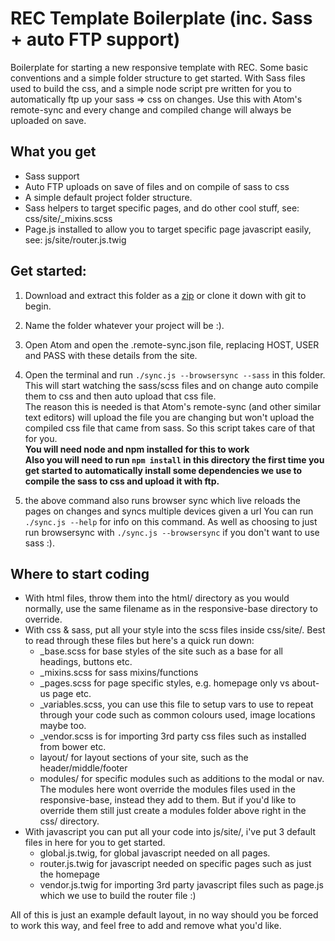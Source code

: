 
# REC Template Boilerplate (inc. Sass + auto FTP support)

Boilerplate for starting a new responsive template with REC. Some basic conventions and a simple folder structure to get started. With Sass files used to build the css, and a simple node script pre written for you to automatically ftp up your sass => css on changes. Use this with Atom's remote-sync and every change and compiled change will always be uploaded on save.

## What you get

- Sass support
- Auto FTP uploads on save of files and on compile of sass to css
- A simple default project folder structure.
- Sass helpers to target specific pages, and do other cool stuff, see: css/site/_mixins.scss
- Page.js installed to allow you to target specific page javascript easily, see: js/site/router.js.twig

## Get started:

1. Download and extract this folder as a [zip](https://github.com/ReallyEasyCart/template-boilerplate/archive/master.zip) or clone it down with git to begin.

2. Name the folder whatever your project will be :).

3. Open Atom and open the .remote-sync.json file, replacing HOST, USER and PASS with these details from the site.

4. Open the terminal and run `./sync.js --browsersync --sass` in this folder.  
    This will start watching the sass/scss files and on change auto compile them to css and then auto upload that css file.  
    The reason this is needed is that Atom's remote-sync (and other similar text editors) will upload the file you are changing but won't upload the compiled css file that came from sass. So this script takes care of that for you.  
    **You will need node and npm installed for this to work**  
    **Also you will need to run `npm install` in this directory the first time you get started to automatically install some dependencies we use to compile the sass to css and upload it with ftp.**

5. the above command also runs browser sync which live reloads the pages on changes and syncs multiple devices given a url
    You can run `./sync.js --help` for info on this command. As well as choosing to just run browsersync with `./sync.js --browsersync` if you don't want to use sass :). 

## Where to start coding

- With html files, throw them into the html/ directory as you would normally, use the same filename as in the responsive-base directory to override.
- With css & sass, put all your style into the scss files inside css/site/. Best to read through these files but here's a quick run down:
    - _base.scss for base styles of the site such as a base for all headings, buttons etc.
    - _mixins.scss for sass mixins/functions
    - _pages.scss for page specific styles, e.g. homepage only vs about-us page etc.
    - _variables.scss, you can use this file to setup vars to use to repeat through your code such as common colours used, image locations maybe too.
    - _vendor.scss is for importing 3rd party css files such as installed from bower etc.
    - layout/ for layout sections of your site, such as the header/middle/footer
    - modules/ for specific modules such as additions to the modal or nav.  
    The modules here wont override the modules files used in the responsive-base, instead they add to them. But if you'd like to override them still just create a modules folder above right in the css/ directory.
- With javascript you can put all your code into js/site/, i've put 3 default files in here for you to get started.
    - global.js.twig, for global javascript needed on all pages.
    - router.js.twig for javascript needed on specific pages such as just the homepage
    - vendor.js.twig for importing 3rd party javascript files such as page.js which we use to build the router file :)

All of this is just an example default layout, in no way should you be forced to work this way, and feel free to add and remove what you'd like.
